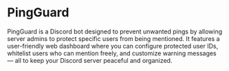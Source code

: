 # PingGuard
PingGuard is a Discord bot designed to prevent unwanted pings by allowing server admins to protect specific users from being mentioned. It features a user-friendly web dashboard where you can configure protected user IDs, whitelist users who can mention freely, and customize warning messages — all to keep your Discord server peaceful and organized.
